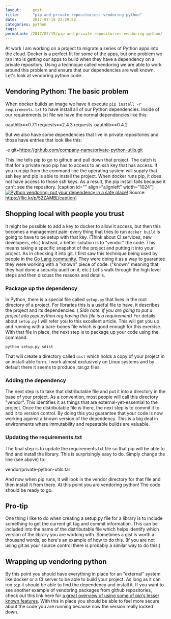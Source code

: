 ```yaml
---
layout:     post
title:      "pip and private repositories: vendoring python"
date:       2017-07-19 22:29:52
categories: python
tags:  
permalink: /2017/07/19/pip-and-private-repositories-vendoring-python/
---
```

At work I am working on a project to migrate a series of Python apps into the cloud. Docker is a perfect fit for some of the apps, but one problem we ran into is getting our apps to build when they have a dependency on a private repository. Using a technique called vendoring we are able to work around this problem and ensure that our dependencies are well known. Let's look at vendoring python code. 

## Vendoring Python: The basic problem

When docker builds an image we have it execute `pip install -r requirements.txt` to have install all of our Python dependencies. Inside of our requirements.txt file we have the normal dependencies like this: 

oauthlib==0.7.1 requests==2.4.3 requests-oauthlib==0.4.2

But we also have some dependencies that live in private repositories and those have entries that look like this: 

-e git+https://github.com/company-name/private-python-utils.git

This line tells pip to go to github and pull down that project. The catch is that for a private repo pip has to access to an ssh key that has access. If you run pip from the command line the operating system will supply that ssh key and pip is able to install the project. When docker runs pip, it does not have access to those ssh keys. As a result, the pip install fails because it can't see the repository. [caption id="" align="alignleft" width="1024"][![Python vendoring: put your dependency in a safe place!](https://farm4.staticflickr.com/3229/2647981973_a28e776b00_b_d.jpg)](https://farm4.staticflickr.com/3229/2647981973_a28e776b00_b_d.jpg) Source: https://flic.kr/p/52ZAMB[/caption] 

## Shopping local with people you trust

It might be possible to add a key to docker to allow it access, but then this becomes a management pain: every thing that tries to run `docker build` is going to have to be setup with that key. (Think about CI services, new developers, etc.) Instead, a better solution is to "vendor" the code. This means taking a specific snapshot of the project and putting it into your project. As in checking it into git. I first saw this technique being used by people in the [Go Lang community](https://golang.org/). They were doing it as a way to guarantee they were working with a "known" piece of code. ("known" meaning that they had done a security audit on it, etc.) Let's walk through the high level steps and then discuss the reasons and details. 

### Package up the dependency

In Python, there is a special file called `setup.py` that lives in the root directory of a project. For libraries this is a useful file to have, it describes the project and its dependencies. ( _Side note: if you are going to put a project into pypi.python.org having this file is a requirement)_ For details about `setup.py` I will refer you to this excellent article. This will get you up and running with a bare-bones file which is good enough for this exercise. With that file in place, the next step is to package up your code using the command: 

`python setup.py sdist`

That will create a directory called `dist` which holds a copy of your project in an install-able form. I work almost exclusively on Linux systems and by default there it seems to produce .tar.gz files. 

### Adding the dependency

The next step is to take that distributable file and put it into a directory in the base of your project. As a convention, most people will call this directory "vendor". This identifies it as things that are external-yet-essential to the project. Once the distributable file is there, the next step is to commit it to add it to version control. By doing this you guarantee that your code is now working against a known version of the dependency. This is a big deal in environments where immutability and repeatable builds are valuable. 

### Updating the requirements.txt

The final step is to update the requirements.txt file so that pip will be able to find and install the library. This is surprisingly easy to do. Simply change the line (see above) to: 

vendor/private-python-utils.tar

And now when pip runs, it will look in the vendor directory for that file and then install it from there. At this point you are vendoring python! The code should be ready to go. 

## Pro-tip

One thing I like to do when creating a setup.py file for a library is to include something to get the current git tag and commit information. This can be included into the name of the distributable file which helps identify which version of the library you are working with. Sometimes a gist is worth a thousand words, so here's an example of how to do this. (If you are not using git as your source control there is probably a similar way to do this.) 

## Wrapping up vendoring python

By this point you should have everything in place for an "external" system like docker or a CI server to be able to build your project. As long as it can run `pip` it should be able to find the dependency and install it. If you want to see another example of vendoring packages from github repositories, check out this link here for [a great overview of using some of pip's lesser known features](https://medium.com/underdog-io-engineering/vendoring-python-dependencies-with-pip-b9eb6078b9c0). With this in place you should be able to feel more secure about the code you are running because now the version really locked down.
